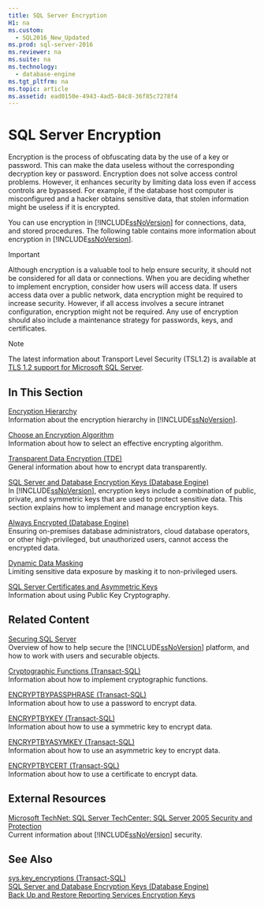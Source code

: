 ```yaml
---
title: SQL Server Encryption
H1: na
ms.custom: 
  - SQL2016_New_Updated
ms.prod: sql-server-2016
ms.reviewer: na
ms.suite: na
ms.technology: 
  - database-engine
ms.tgt_pltfrm: na
ms.topic: article
ms.assetid: ead0150e-4943-4ad5-84c8-36f85c7278f4
---
```

# SQL Server Encryption
  Encryption is the process of obfuscating data by the use of a key or password. This can make the data useless without the corresponding decryption key or password. Encryption does not solve access control problems. However, it enhances security by limiting data loss even if access controls are bypassed. For example, if the database host computer is misconfigured and a hacker obtains sensitive data, that stolen information might be useless if it is encrypted.  
  
 You can use encryption in [!INCLUDE[ssNoVersion](../../Topics/TopicNameContainA/includes/ssNoVersion_md.md)] for connections, data, and stored procedures. The following table contains more information about encryption in [!INCLUDE[ssNoVersion](../../Topics/TopicNameContainA/includes/ssNoVersion_md.md)].  
  
> [!IMPORTANT]  
>  Although encryption is a valuable tool to help ensure security, it should not be considered for all data or connections. When you are deciding whether to implement encryption, consider how users will access data. If users access data over a public network, data encryption might be required to increase security. However, if all access involves a secure intranet configuration, encryption might not be required. Any use of encryption should also include a maintenance strategy for passwords, keys, and certificates.  
  
> [!NOTE]  
>  The latest information about Transport Level Security (TSL1.2) is available at [TLS 1.2 support for Microsoft SQL Server](https://support.microsoft.com/kb/3135244).  
  
## In This Section  
 [Encryption Hierarchy](../../Topics/TopicNameNotContainA/Encryption-Hierarchy.md)  
 Information about the encryption hierarchy in [!INCLUDE[ssNoVersion](../../Topics/TopicNameContainA/includes/ssNoVersion_md.md)].  
  
 [Choose an Encryption Algorithm](../../Topics/TopicNameNotContainA/Choose-an-Encryption-Algorithm.md)  
 Information about how to select an effective encrypting algorithm.  
  
 [Transparent Data Encryption &#40;TDE&#41;](../../Topics/TopicNameNotContainA/Transparent-Data-Encryption--TDE-.md)  
 General information about how to encrypt data transparently.  
  
 [SQL Server and Database Encryption Keys &#40;Database Engine&#41;](../../Topics/TopicNameNotContainA/SQL-Server-and-Database-Encryption-Keys--Database-Engine-.md)  
 In [!INCLUDE[ssNoVersion](../../Topics/TopicNameContainA/includes/ssNoVersion_md.md)], encryption keys include a combination of public, private, and symmetric keys that are used to protect sensitive data. This section explains how to implement and manage encryption keys.  
  
 [Always Encrypted &#40;Database Engine&#41;](../../Topics/TopicNameNotContainA/Always-Encrypted--Database-Engine-.md)  
 Ensuring on-premises database administrators, cloud database operators, or other high-privileged, but unauthorized users, cannot access the encrypted data.  
  
 [Dynamic Data Masking](../../Topics/TopicNameNotContainA/Dynamic-Data-Masking.md)  
 Limiting sensitive data exposure by masking it to non-privileged users.  
  
 [SQL Server Certificates and Asymmetric Keys](../../Topics/TopicNameNotContainA/SQL-Server-Certificates-and-Asymmetric-Keys.md)  
 Information about using Public Key Cryptography.  
  
## Related Content  
 [Securing SQL Server](../../Topics/TopicNameNotContainA/Securing-SQL-Server.md)  
 Overview of how to help secure the [!INCLUDE[ssNoVersion](../../Topics/TopicNameContainA/includes/ssNoVersion_md.md)] platform, and how to work with users and securable objects.  
  
 [Cryptographic Functions &#40;Transact-SQL&#41;](../Topic/Cryptographic%20Functions%20\(Transact-SQL\).md)  
 Information about how to implement cryptographic functions.  
  
 [ENCRYPTBYPASSPHRASE &#40;Transact-SQL&#41;](../Topic/ENCRYPTBYPASSPHRASE%20\(Transact-SQL\).md)  
 Information about how to use a password to encrypt data.  
  
 [ENCRYPTBYKEY &#40;Transact-SQL&#41;](../Topic/ENCRYPTBYKEY%20\(Transact-SQL\).md)  
 Information about how to use a symmetric key to encrypt data.  
  
 [ENCRYPTBYASYMKEY &#40;Transact-SQL&#41;](../Topic/ENCRYPTBYASYMKEY%20\(Transact-SQL\).md)  
 Information about how to use an asymmetric key to encrypt data.  
  
 [ENCRYPTBYCERT &#40;Transact-SQL&#41;](../Topic/ENCRYPTBYCERT%20\(Transact-SQL\).md)  
 Information about how to use a certificate to encrypt data.  
  
## External Resources  
 [Microsoft TechNet: SQL Server TechCenter: SQL Server 2005 Security and Protection](https://msdn.microsoft.com/sqlserver/bb895847.aspx)  
 Current information about [!INCLUDE[ssNoVersion](../../Topics/TopicNameContainA/includes/ssNoVersion_md.md)] security.  
  
## See Also  
 [sys.key_encryptions &#40;Transact-SQL&#41;](../Topic/sys.key_encryptions%20\(Transact-SQL\).md)   
 [SQL Server and Database Encryption Keys &#40;Database Engine&#41;](../../Topics/TopicNameNotContainA/SQL-Server-and-Database-Encryption-Keys--Database-Engine-.md)   
 [Back Up and Restore Reporting Services Encryption Keys](../../Topics/TopicNameNotContainA/Back-Up-and-Restore-Reporting-Services-Encryption-Keys.md)  
  
  